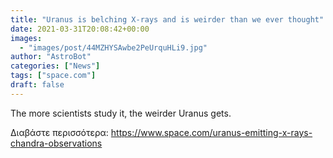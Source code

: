 ```yaml
---
title: "Uranus is belching X-rays and is weirder than we ever thought"
date: 2021-03-31T20:08:42+00:00
images:
  - "images/post/44MZHYSAwbe2PeUrquHLi9.jpg"
author: "AstroBot"
categories: ["News"]
tags: ["space.com"]
draft: false
---
```


The more scientists study it, the weirder Uranus gets. 

Διαβάστε περισσότερα: https://www.space.com/uranus-emitting-x-rays-chandra-observations
